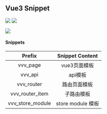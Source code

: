## Vue3 Snippet

[![](https://vsmarketplacebadge.apphb.com/version/haotengfei.vvv.svg)](https://marketplace.visualstudio.com/items?itemName=haotengfei.vvv)
[![](https://vsmarketplacebadge.apphb.com/installs/haotengfei.vvv.svg)](https://marketplace.visualstudio.com/items?itemName=haotengfei.vvv)

![](https://s3.bmp.ovh/imgs/2022/01/beffd3455700a88b.gif)


#### Snippets

|Prefix| Snippet Content|
|:---:|:---:|
|vvv_page|vue3页面模板|
|vvv_api|api模板|
|vvv_router|路由页面模板|
|vvv_router_item|子路由模板|
|vvv_store_module|store module 模板|
